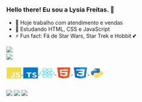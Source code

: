 ###  Hello there! Eu sou a Lysia Freitas. 🖖

- 🔭 Hoje trabalho com atendimento e vendas
- 🌱 Estudando HTML, CSS e JavaScript
- ⚡ Fun fact: Fã de Star Wars, Star Trek e Hobbit 💕

<div>
<a href="https://github.com/freitaslysia" >
<img height="180em" src="https://github-readme-stats.vercel.app/api?username=freitaslysia&show=contribs,prs&theme=cobalt"/>
<br>
<img height="160em" src="https://github-readme-stats.vercel.app/api/top-langs/?username=freitaslysia&layout=compact&langs_count=7&theme=cobalt"/>
 </div>  

  <div style="display: inline_block"><br>
  <img align="center" alt="Rafa-Js" height="30" width="40" src="https://raw.githubusercontent.com/devicons/devicon/master/icons/javascript/javascript-plain.svg">
  <img align="center" alt="Rafa-Ts" height="30" width="40" src="https://raw.githubusercontent.com/devicons/devicon/master/icons/typescript/typescript-plain.svg">
  <img align="center" alt="Rafa-React" height="30" width="40" src="https://raw.githubusercontent.com/devicons/devicon/master/icons/react/react-original.svg">
  <img align="center" alt="Rafa-HTML" height="30" width="40" src="https://raw.githubusercontent.com/devicons/devicon/master/icons/html5/html5-original.svg">
  <img align="center" alt="Rafa-CSS" height="30" width="40" src="https://raw.githubusercontent.com/devicons/devicon/master/icons/css3/css3-original.svg">
  <img align="center" alt="Rafa-Python" height="30" width="40" src="https://raw.githubusercontent.com/devicons/devicon/master/icons/python/python-original.svg">
</div>

##
<p>
<div> 
  <a href="https://instagram.com/freitaslysia" target="_blank"><img src="https://img.shields.io/badge/-Instagram-%23E4405F?style=for-the-badge&logo=instagram&logoColor=white" target="_blank"></a>
  <a href = "mailto:freitaslysia@gmail.com"><img src="https://img.shields.io/badge/-Gmail-%23333?style=for-the-badge&logo=gmail&logoColor=white" target="_blank"></a>
  <a href="https://www.linkedin.com/in/freitaslysia" target="_blank"><img src="https://img.shields.io/badge/-LinkedIn-%230077B5?style=for-the-badge&logo=linkedin&logoColor=white" target="_blank"></a> 
 <p/>
</div>
